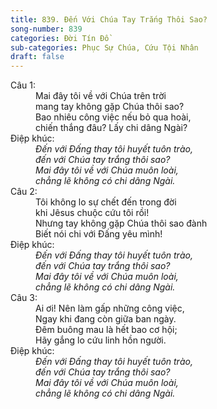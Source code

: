 ```yaml
---
title: 839. Đến Với Chúa Tay Trắng Thôi Sao?
song-number: 839
categories: Đời Tín Đồ
sub-categories: Phục Sự Chúa, Cứu Tội Nhân
draft: false
---
```

<dl><dt>Câu 1:</dt><dd data-verse="1">Mai đây tôi về với Chúa trên trời <br/>mang tay không gặp Chúa thôi sao? <br/>Bao nhiêu công việc nếu bỏ qua hoài, <br/>chiến thắng đâu? Lấy chi dâng Ngài? </dd><dt>Điệp khúc:</dt><dd data-chorus="1"><em>Đến với Đấng thay tôi huyết tuôn trào, <br/>đến với Chúa tay trắng thôi sao? <br/>Mai đây tôi về với Chúa muôn loài, <br/>chẳng lẽ không có chi dâng Ngài. </em></dd><dt>Câu 2:</dt><dd data-verse="2">Tôi không lo sự chết đến trong đời <br/>khi Jêsus chuộc cứu tôi rồi! <br/>Nhưng tay không gặp Chúa thôi sao đành <br/>Biết nói chi với Đấng yêu mình! </dd><dt>Điệp khúc:</dt><dd data-chorus="1"><em>Đến với Đấng thay tôi huyết tuôn trào, <br/>đến với Chúa tay trắng thôi sao? <br/>Mai đây tôi về với Chúa muôn loài, <br/>chẳng lẽ không có chi dâng Ngài. </em></dd><dt>Câu 3:</dt><dd data-verse="3">Ai ơi! Nên làm gấp những công việc, <br/>Ngay khi đang còn giữa ban ngày. <br/>Đêm buông mau là hết bao cơ hội; <br/>Hãy gắng lo cứu linh hồn người. </dd><dt>Điệp khúc:</dt><dd data-chorus="1"><em>Đến với Đấng thay tôi huyết tuôn trào, <br/>đến với Chúa tay trắng thôi sao? <br/>Mai đây tôi về với Chúa muôn loài, <br/>chẳng lẽ không có chi dâng Ngài. </em></dd></dl>